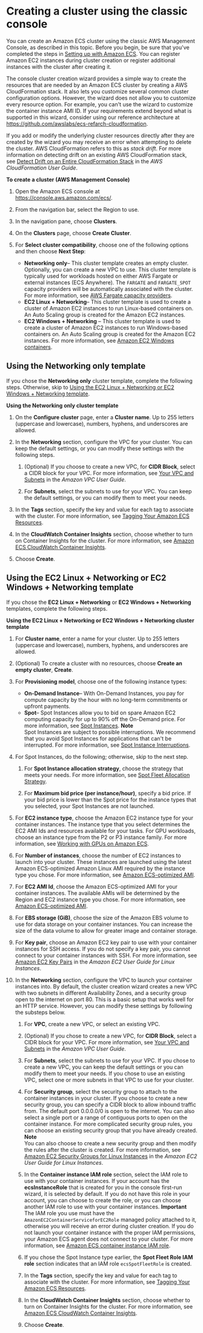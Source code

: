 # Creating a cluster using the classic console<a name="create_cluster"></a>

You can create an Amazon ECS cluster using the classic AWS Management Console, as described in this topic\. Before you begin, be sure that you've completed the steps in [Setting up with Amazon ECS](get-set-up-for-amazon-ecs.md)\. You can register Amazon EC2 instances during cluster creation or register additional instances with the cluster after creating it\.

The console cluster creation wizard provides a simple way to create the resources that are needed by an Amazon ECS cluster by creating a AWS CloudFormation stack\. It also lets you customize several common cluster configuration options\. However, the wizard does not allow you to customize every resource option\. For example, you can't use the wizard to customize the container instance AMI ID\. If your requirements extend beyond what is supported in this wizard, consider using our reference architecture at [https://github\.com/awslabs/ecs\-refarch\-cloudformation](https://github.com/awslabs/ecs-refarch-cloudformation)\.

If you add or modify the underlying cluster resources directly after they are created by the wizard you may receive an error when attempting to delete the cluster\. AWS CloudFormation refers to this as *stack drift*\. For more information on detecting drift on an existing AWS CloudFormation stack, see [Detect Drift on an Entire CloudFormation Stack](https://docs.aws.amazon.com/AWSCloudFormation/latest/UserGuide/detect-drift-stack.html) in the *AWS CloudFormation User Guide*\.

**To create a cluster \(AWS Management Console\)**

1. Open the Amazon ECS console at [https://console\.aws\.amazon\.com/ecs/](https://console.aws.amazon.com/ecs/)\.

1. From the navigation bar, select the Region to use\.

1. In the navigation pane, choose **Clusters**\.

1. On the **Clusters** page, choose **Create Cluster**\.

1. For **Select cluster compatibility**, choose one of the following options and then choose **Next Step**:
   + **Networking only**– This cluster template creates an empty cluster\. Optionally, you can create a new VPC to use\. This cluster template is typically used for workloads hosted on either AWS Fargate or external instances \(ECS Anywhere\)\. The `FARGATE` and `FARGATE_SPOT` capacity providers will be automatically associated with the cluster\. For more information, see [AWS Fargate capacity providers](fargate-capacity-providers.md)\.
   + **EC2 Linux \+ Networking**– This cluster template is used to create a cluster of Amazon EC2 instances to run Linux\-based containers on\. An Auto Scaling group is created for the Amazon EC2 instances\.
   + **EC2 Windows \+ Networking** – This cluster template is used to create a cluster of Amazon EC2 instances to run Windows\-based containers on\. An Auto Scaling group is created for the Amazon EC2 instances\. For more information, see [Amazon EC2 Windows containers](ECS_Windows.md)\.

## Using the Networking only template<a name="create-cluster-fargate"></a>

If you chose the **Networking only** cluster template, complete the following steps\. Otherwise, skip to [Using the EC2 Linux \+ Networking or EC2 Windows \+ Networking template](#create-cluster-ec2)\.

**Using the **Networking only** cluster template**

1. On the **Configure cluster** page, enter a **Cluster name**\. Up to 255 letters \(uppercase and lowercase\), numbers, hyphens, and underscores are allowed\.

1. In the **Networking** section, configure the VPC for your cluster\. You can keep the default settings, or you can modify these settings with the following steps\.

   1. \(Optional\) If you choose to create a new VPC, for **CIDR Block**, select a CIDR block for your VPC\. For more information, see [Your VPC and Subnets](https://docs.aws.amazon.com/vpc/latest/userguide/VPC_Subnets.html) in the *Amazon VPC User Guide*\.

   1. For **Subnets**, select the subnets to use for your VPC\. You can keep the default settings, or you can modify them to meet your needs\.

1. In the **Tags** section, specify the key and value for each tag to associate with the cluster\. For more information, see [Tagging Your Amazon ECS Resources](https://docs.aws.amazon.com/AmazonECS/latest/developerguide/ecs-using-tags.html)\.

1. In the **CloudWatch Container Insights** section, choose whether to turn on Container Insights for the cluster\. For more information, see [Amazon ECS CloudWatch Container Insights](cloudwatch-container-insights.md)\.

1. Choose **Create**\.

## Using the EC2 Linux \+ Networking or EC2 Windows \+ Networking template<a name="create-cluster-ec2"></a>

If you chose the **EC2 Linux \+ Networking** or **EC2 Windows \+ Networking** templates, complete the following steps\.

**Using the **EC2 Linux \+ Networking** or **EC2 Windows \+ Networking** cluster template**

1. For **Cluster name**, enter a name for your cluster\. Up to 255 letters \(uppercase and lowercase\), numbers, hyphens, and underscores are allowed\.

1. \(Optional\) To create a cluster with no resources, choose **Create an empty cluster**, **Create**\.

1. For **Provisioning model**, choose one of the following instance types:
   + **On\-Demand Instance**– With On\-Demand Instances, you pay for compute capacity by the hour with no long\-term commitments or upfront payments\.
   + **Spot**– Spot Instances allow you to bid on spare Amazon EC2 computing capacity for up to 90% off the On\-Demand price\. For more information, see [Spot Instances](https://docs.aws.amazon.com/AWSEC2/latest/UserGuide/using-spot-instances.html)\.
**Note**  
Spot Instances are subject to possible interruptions\. We recommend that you avoid Spot Instances for applications that can't be interrupted\. For more information, see [Spot Instance Interruptions](https://docs.aws.amazon.com/AWSEC2/latest/UserGuide/spot-interruptions.html)\.

1. For Spot Instances, do the following; otherwise, skip to the next step\.

   1. For **Spot Instance allocation strategy**, choose the strategy that meets your needs\. For more information, see [Spot Fleet Allocation Strategy](https://docs.aws.amazon.com/AWSEC2/latest/UserGuide/spot-fleet.html#spot-fleet-allocation-strategy)\.

   1. For **Maximum bid price \(per instance/hour\)**, specify a bid price\. If your bid price is lower than the Spot price for the instance types that you selected, your Spot Instances are not launched\.

1. For **EC2 instance type**, choose the Amazon EC2 instance type for your container instances\. The instance type that you select determines the EC2 AMI Ids and resources available for your tasks\. For GPU workloads, choose an instance type from the P2 or P3 instance family\. For more information, see [Working with GPUs on Amazon ECS](ecs-gpu.md)\.

1. For **Number of instances**, choose the number of EC2 instances to launch into your cluster\. These instances are launched using the latest Amazon ECS\-optimized Amazon Linux AMI required by the instance type you chose\. For more information, see [Amazon ECS\-optimized AMI](ecs-optimized_AMI.md)\.

1. For **EC2 AMI Id**, choose the Amazon ECS\-optimized AMI for your container instances\. The available AMIs will be determined by the Region and EC2 instance type you chose\. For more information, see [Amazon ECS\-optimized AMI](ecs-optimized_AMI.md)\.

1. For **EBS storage \(GiB\)**, choose the size of the Amazon EBS volume to use for data storage on your container instances\. You can increase the size of the data volume to allow for greater image and container storage\.

1. For **Key pair**, choose an Amazon EC2 key pair to use with your container instances for SSH access\. If you do not specify a key pair, you cannot connect to your container instances with SSH\. For more information, see [Amazon EC2 Key Pairs](https://docs.aws.amazon.com/AWSEC2/latest/UserGuide/ec2-key-pairs.html) in the *Amazon EC2 User Guide for Linux Instances*\.

1. In the **Networking** section, configure the VPC to launch your container instances into\. By default, the cluster creation wizard creates a new VPC with two subnets in different Availability Zones, and a security group open to the internet on port 80\. This is a basic setup that works well for an HTTP service\. However, you can modify these settings by following the substeps below\.

   1. For **VPC**, create a new VPC, or select an existing VPC\.

   1. \(Optional\) If you chose to create a new VPC, for **CIDR Block**, select a CIDR block for your VPC\. For more information, see [Your VPC and Subnets](https://docs.aws.amazon.com/vpc/latest/userguide/VPC_Subnets.html) in the *Amazon VPC User Guide*\.

   1. For **Subnets**, select the subnets to use for your VPC\. If you chose to create a new VPC, you can keep the default settings or you can modify them to meet your needs\. If you chose to use an existing VPC, select one or more subnets in that VPC to use for your cluster\.

   1. For **Security group**, select the security group to attach to the container instances in your cluster\. If you choose to create a new security group, you can specify a CIDR block to allow inbound traffic from\. The default port 0\.0\.0\.0/0 is open to the internet\. You can also select a single port or a range of contiguous ports to open on the container instance\. For more complicated security group rules, you can choose an existing security group that you have already created\.
**Note**  
You can also choose to create a new security group and then modify the rules after the cluster is created\. For more information, see [Amazon EC2 Security Groups for Linux Instances](https://docs.aws.amazon.com/AWSEC2/latest/UserGuide/using-network-security.html) in the *Amazon EC2 User Guide for Linux Instances*\.

   1. In the **Container instance IAM role** section, select the IAM role to use with your container instances\. If your account has the **ecsInstanceRole** that is created for you in the console first\-run wizard, it is selected by default\. If you do not have this role in your account, you can choose to create the role, or you can choose another IAM role to use with your container instances\.
**Important**  
The IAM role you use must have the `AmazonEC2ContainerServiceforEC2Role` managed policy attached to it, otherwise you will receive an error during cluster creation\. If you do not launch your container instance with the proper IAM permissions, your Amazon ECS agent does not connect to your cluster\. For more information, see [Amazon ECS container instance IAM role](instance_IAM_role.md)\.

   1. If you chose the Spot Instance type earlier, the **Spot Fleet Role IAM role** section indicates that an IAM role `ecsSpotFleetRole` is created\.

   1. In the **Tags** section, specify the key and value for each tag to associate with the cluster\. For more information, see [Tagging Your Amazon ECS Resources](https://docs.aws.amazon.com/AmazonECS/latest/developerguide/ecs-using-tags.html)\.

   1. In the **CloudWatch Container Insights** section, choose whether to turn on Container Insights for the cluster\. For more information, see [Amazon ECS CloudWatch Container Insights](cloudwatch-container-insights.md)\.

   1. Choose **Create**\.